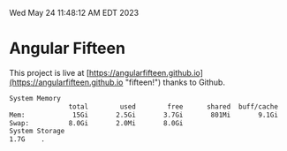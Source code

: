 Wed May 24 11:48:12 AM EDT 2023

# Angular Fifteen


This project is live at [https://angularfifteen.github.io](https://angularfifteen.github.io "fifteen!") thanks to Github.

```bash
System Memory
               total        used        free      shared  buff/cache   available
Mem:            15Gi       2.5Gi       3.7Gi       801Mi       9.1Gi        11Gi
Swap:          8.0Gi       2.0Mi       8.0Gi
System Storage
1.7G	.
```
